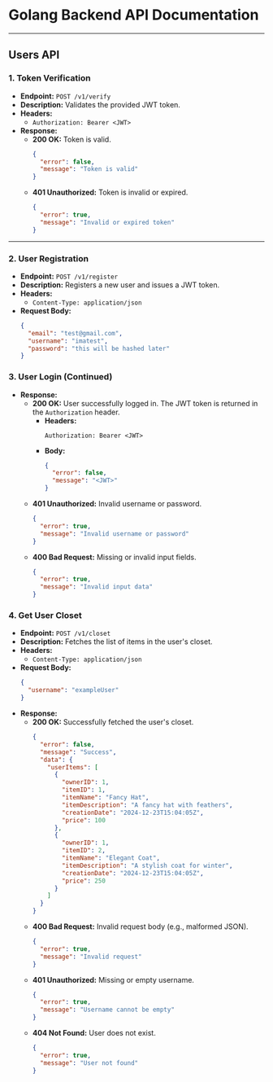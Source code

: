 # Golang Backend API Documentation

---

## Users API

### 1. Token Verification
- **Endpoint:** `POST /v1/verify`
- **Description:** Validates the provided JWT token.
- **Headers:**  
  - `Authorization: Bearer <JWT>`  
- **Response:**
  - **200 OK:** Token is valid.
    ```json
    {
      "error": false,
      "message": "Token is valid"
    }
    ```
  - **401 Unauthorized:** Token is invalid or expired.
    ```json
    {
      "error": true,
      "message": "Invalid or expired token"
    }
    ```

---

### 2. User Registration
- **Endpoint:** `POST /v1/register`
- **Description:** Registers a new user and issues a JWT token.
- **Headers:**  
  - `Content-Type: application/json`  
- **Request Body:**
  ```json
  {
    "email": "test@gmail.com",
    "username": "imatest",
    "password": "this will be hashed later"
  }

### 3. User Login (Continued)
- **Response:**
  - **200 OK:** User successfully logged in. The JWT token is returned in the `Authorization` header.
    - **Headers:**
      ```
      Authorization: Bearer <JWT>
      ```
    - **Body:**
      ```json
      {
        "error": false,
        "message": "<JWT>"
      }
      ```
  - **401 Unauthorized:** Invalid username or password.
    ```json
    {
      "error": true,
      "message": "Invalid username or password"
    }
    ```
  - **400 Bad Request:** Missing or invalid input fields.
    ```json
    {
      "error": true,
      "message": "Invalid input data"
    }
    ```
### 4. Get User Closet
- **Endpoint:** `POST /v1/closet`
- **Description:** Fetches the list of items in the user's closet.
- **Headers:**  
  - `Content-Type: application/json`  
- **Request Body:**
  ```json
  {
    "username": "exampleUser"
  }
  ```
- **Response:**
  - **200 OK:** Successfully fetched the user's closet.
    ```json
    {
      "error": false,
      "message": "Success",
      "data": {
        "userItems": [
          {
            "ownerID": 1,
            "itemID": 1,
            "itemName": "Fancy Hat",
            "itemDescription": "A fancy hat with feathers",
            "creationDate": "2024-12-23T15:04:05Z",
            "price": 100
          },
          {
            "ownerID": 1,
            "itemID": 2,
            "itemName": "Elegant Coat",
            "itemDescription": "A stylish coat for winter",
            "creationDate": "2024-12-23T15:04:05Z",
            "price": 250
          }
        ]
      }
    }
    ```
  - **400 Bad Request:** Invalid request body (e.g., malformed JSON).
    ```json
    {
      "error": true,
      "message": "Invalid request"
    }
    ```
  - **401 Unauthorized:** Missing or empty username.
    ```json
    {
      "error": true,
      "message": "Username cannot be empty"
    }
    ```
  - **404 Not Found:** User does not exist.
    ```json
    {
      "error": true,
      "message": "User not found"
    }
    ```